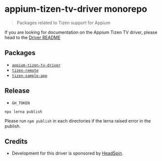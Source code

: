 # appium-tizen-tv-driver monorepo

> Packages related to Tizen support for Appium

If you are looking for documentation on the Appium Tizen TV driver, please head to the [Driver
README](https://github.com/headspinio/appium-tizen-tv-driver/blob/main/packages/appium-tizen-tv-driver/README.md)

## Packages

- [`appium-tizen-tv-driver`](https://github.com/headspinio/appium-tizen-tv-driver/tree/main/packages/appium-tizen-tv-driver)
- [`tizen-remote`](https://github.com/headspinio/appium-tizen-tv-driver/tree/main/packages/tizen-remote)
- [`tizen-sample-app`](https://github.com/headspinio/appium-tizen-tv-driver/tree/main/packages/tizen-sample-app)

## Release

- `GH_TOKEN`

```
npx lerna publish
```

Please run `npm publish` in each directories if the lerna raised error in the publish.

## Credits

- Development for this driver is sponsored by [HeadSpin](https://www.headspin.io/).
